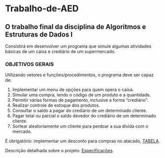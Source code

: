 # Trabalho-de-AED

## O trabalho final da disciplina de Algoritmos e Estruturas de Dados I

Consistirá em desenvolver um programa que simule algumas atividades básicas de um caixa e
crediário de um supermercado.

### OBJETIVOS GERAIS

Utilizando vetores e funções/procedimentos, o programa deve ser capaz de:

1. Implementar um menu de opções para quem opera o caixa.
2. Simular uma compra, lendo o código de um produto e a quantidade.
3. Permitir várias formas de pagamento, inclusive a forma “crediário”.
4. Realizar controle de estoque dos produtos.
5. Consultar o saldo a pagar do crediário de um determinado cliente.
6. Pagar total ou parcial o saldo devedor do crediário de um determinado cliente.
7. Sortear aleatoriamente um cliente para perdoar a sua dívida com o mercado.

É obrigatório: implementar um desconto para compras no atacado, [TABELA](https://github.com/DebbieMatt/Trabalho-de-AED/blob/a0fcc911ff5e4b85a132d8899a734875f1b89b92/tabela%20pre%C3%A7o.pdf). 

Descrição detalhada sobre o projeto: [Especificações](https://github.com/DebbieMatt/Trabalho-de-AED/blob/d686341ba760d82f0cb46b7a0e54c9432a6c249f/Descri%C3%A7%C3%A3o%20do%20trabalho.pdf).
